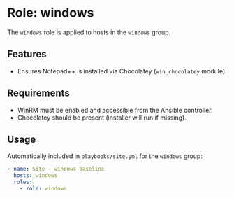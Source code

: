 # Role: windows

The `windows` role is applied to hosts in the `windows` group.

## Features
- Ensures Notepad++ is installed via Chocolatey (`win_chocolatey` module).

## Requirements
- WinRM must be enabled and accessible from the Ansible controller.
- Chocolatey should be present (installer will run if missing).

## Usage
Automatically included in `playbooks/site.yml` for the `windows` group:
```yaml
- name: Site - windows baseline
  hosts: windows
  roles:
    - role: windows
```
